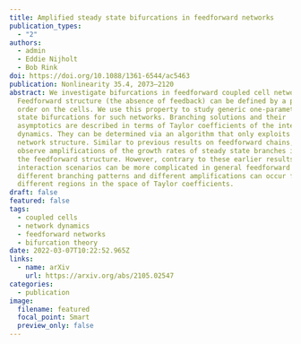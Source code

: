 ```yaml
---
title: Amplified steady state bifurcations in feedforward networks
publication_types:
  - "2"
authors:
  - admin
  - Eddie Nijholt
  - Bob Rink
doi: https://doi.org/10.1088/1361-6544/ac5463
publication: Nonlinearity 35.4, 2073–2120
abstract: We investigate bifurcations in feedforward coupled cell networks.
  Feedforward structure (the absence of feedback) can be defined by a partial
  order on the cells. We use this property to study generic one-parameter steady
  state bifurcations for such networks. Branching solutions and their
  asymptotics are described in terms of Taylor coefficients of the internal
  dynamics. They can be determined via an algorithm that only exploits the
  network structure. Similar to previous results on feedforward chains, we
  observe amplifications of the growth rates of steady state branches induced by
  the feedforward structure. However, contrary to these earlier results, as the
  interaction scenarios can be more complicated in general feedforward networks,
  different branching patterns and different amplifications can occur for
  different regions in the space of Taylor coefficients.
draft: false
featured: false
tags:
  - coupled cells
  - network dynamics
  - feedforward networks
  - bifurcation theory
date: 2022-03-07T10:22:52.965Z
links:
  - name: arXiv
    url: https://arxiv.org/abs/2105.02547
categories:
  - publication
image:
  filename: featured
  focal_point: Smart
  preview_only: false
---
```

